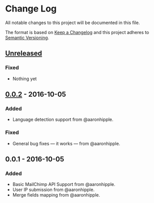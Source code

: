 # Change Log
All notable changes to this project will be documented in this file.

The format is based on [Keep a Changelog](http://keepachangelog.com/) 
and this project adheres to [Semantic Versioning](http://semver.org/).

## [Unreleased]
### Fixed
- Nothing yet

## [0.0.2] - 2016-10-05
### Added
- Language detection support from @aaronhipple.

### Fixed
- General bug fixes — it works — from @aaronhipple.

## 0.0.1 - 2016-10-05
### Added
- Basic MailChimp API Support from @aaronhipple.
- User IP submission from @aaronhipple.
- Merge fields mapping from @aaronhipple.

[Unreleased]: https://github.com/aaronhipple/grav-plugin-mailchimp/compare/0.0.2...HEAD
[0.0.2]: https://github.com/olivierlacan/keep-a-changelog/compare/v0.0.1...v0.0.2